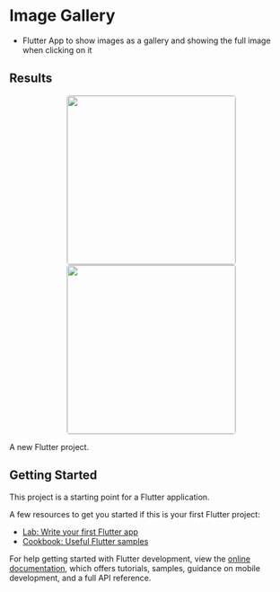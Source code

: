 # Image Gallery 
- Flutter App to show images as a gallery and showing the full image when clicking on it 

## Results 

<div style="display: flex; justify-content: space-between;">
    <div style="width: 300px; margin: 0 auto;">
        <img src="https://github.com/linaMallek/Images_Galerry/assets/92185257/2b1326cf-4f30-4369-9584-a01d0d73ad13" width="300" height="auto" style="border: 1px solid #ccc; border-radius: 5px;">
        <img src="https://github.com/linaMallek/Images_Galerry/assets/92185257/6408304c-9671-42f7-9244-a9c6428b9ced" width="300" height="auto" style="border: 1px solid #ccc; border-radius: 5px;">
    </div>
</div>








A new Flutter project.

## Getting Started

This project is a starting point for a Flutter application.

A few resources to get you started if this is your first Flutter project:

- [Lab: Write your first Flutter app](https://docs.flutter.dev/get-started/codelab)
- [Cookbook: Useful Flutter samples](https://docs.flutter.dev/cookbook)

For help getting started with Flutter development, view the
[online documentation](https://docs.flutter.dev/), which offers tutorials,
samples, guidance on mobile development, and a full API reference.
